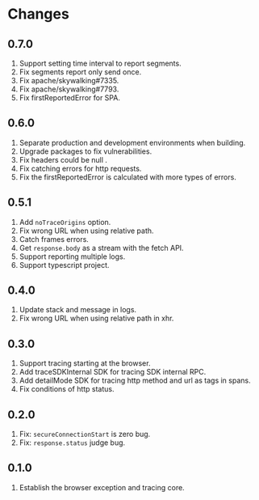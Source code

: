 # Changes

## 0.7.0

1. Support setting time interval to report segments.
2. Fix segments report only send once.
3. Fix apache/skywalking#7335.
4. Fix apache/skywalking#7793.
5. Fix firstReportedError for SPA.

## 0.6.0

1. Separate production and development environments when building.
2. Upgrade packages to fix vulnerabilities.
3. Fix headers could be null .
4. Fix catching errors for http requests.
5. Fix the firstReportedError is calculated with more types of errors.

## 0.5.1

1. Add `noTraceOrigins` option.
2. Fix wrong URL when using relative path.
3. Catch frames errors.
4. Get `response.body` as a stream with the fetch API.
5. Support reporting multiple logs.
6. Support typescript project.

## 0.4.0

1. Update stack and message in logs.
2. Fix wrong URL when using relative path in xhr.

## 0.3.0

1. Support tracing starting at the browser.
2. Add traceSDKInternal SDK for tracing SDK internal RPC.
3. Add detailMode SDK for tracing http method and url as tags in spans.
4. Fix conditions of http status.

## 0.2.0

1. Fix: `secureConnectionStart` is zero bug.
2. Fix: `response.status` judge bug.

## 0.1.0

1. Establish the browser exception and tracing core.